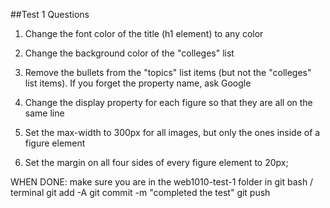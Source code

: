 ##Test 1 Questions

1. Change the font color of the title (h1 element) to any color

2. Change the background color of the "colleges" list

3. Remove the bullets from the "topics" list items (but not the "colleges" list items).
If you forget the property name, ask Google

4. Change the display property for each figure so that they are all on the same line

5. Set the max-width to 300px for all images, but only the ones inside of a figure element

6. Set the margin on all four sides of every figure element to 20px;


WHEN DONE:
make sure you are in the web1010-test-1 folder in git bash / terminal
git add -A
git commit -m "completed the test"
git push
